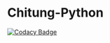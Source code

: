 # Chitung-Python

[![Codacy Badge](https://api.codacy.com/project/badge/Grade/63599bc4f3594b54b139a8fc6664bc9a)](https://app.codacy.com/gh/nullqwertyuiop/Chitung-python?utm_source=github.com&utm_medium=referral&utm_content=nullqwertyuiop/Chitung-python&utm_campaign=Badge_Grade_Settings)
